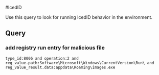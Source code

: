#IcedID

Use this query to look for running IcedID behavior in the environment.

## Query

### add registry run entry for malicious file

~~~
type_id:8006 and operation:2 and reg_value.path:Software\Microsoft\Windows\CurrentVersion\Run\ and reg_value_result.data:appdata\Roaming\images.exe
~~~